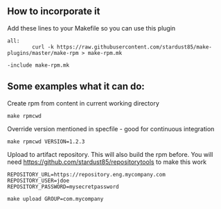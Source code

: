 How to incorporate it
---------------------

Add these lines to your Makefile so you can use this plugin
```
all:
        curl -k https://raw.githubusercontent.com/stardust85/make-plugins/master/make-rpm > make-rpm.mk

-include make-rpm.mk
```

Some examples what it can do:
-----------------------------

Create rpm from content in current working directory
```
make rpmcwd
```

Override version mentioned in specfile - good for continuous integration
```
make rpmcwd VERSION=1.2.3
```

Upload to artifact repository. This will also build the rpm before.
You will need https://github.com/stardust85/repositorytools to make this work
```
REPOSITORY_URL=https://repository.eng.mycompany.com
REPOSITORY_USER=jdoe
REPOSITORY_PASSWORD=mysecretpassword

make upload GROUP=com.mycompany
```
